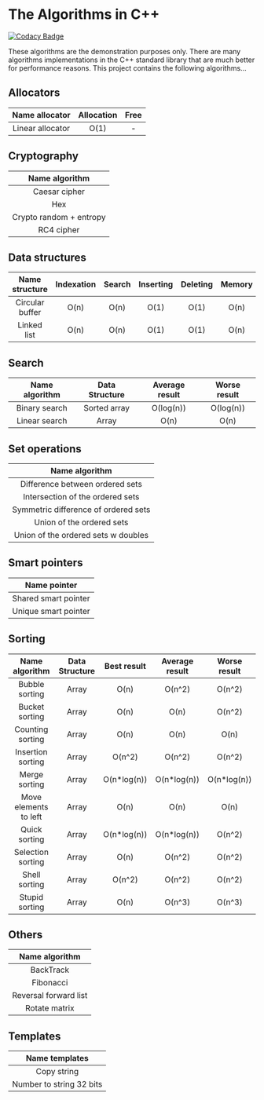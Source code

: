 # The Algorithms in C++

[![Codacy Badge](https://api.codacy.com/project/badge/Grade/761ad7446aa5491e95ce143758656c04)](https://www.codacy.com/app/Alexandr/Algorithms?utm_source=github.com&amp;utm_medium=referral&amp;utm_content=Alexandr/Algorithms&amp;utm_campaign=Badge_Grade)

These algorithms are the demonstration purposes only. There are
many algorithms implementations in the C++ standard
library that are much better for performance reasons. This
project contains the following algorithms...

## Allocators

| Name allocator     | Allocation | Free   |
|:------------------:|:----------:|:------:|
| Linear allocator   | O(1)       | -      |

## Cryptography

| Name algorithm          |
|:-----------------------:|
| Caesar cipher           |
| Hex                     |
| Crypto random + entropy |
| RC4 cipher              |

## Data structures

| Name structure     | Indexation  | Search         | Inserting    | Deleting    | Memory |
|:------------------:|:-----------:|:--------------:|:------------:|:-----------:|:------:|
| Circular buffer    | O(n)        | O(n)           | O(1)         | O(1)        | O(n)   |
| Linked list        | O(n)        | O(n)           | O(1)         | O(1)        | O(n)   |

## Search

| Name algorithm    | Data Structure | Average result | Worse result |
|:-----------------:|:--------------:|:--------------:|:------------:|
| Binary search     | Sorted array   | O(log(n))      | O(log(n))    |
| Linear search     | Array          | O(n)           | O(n)         |

## Set operations

| Name algorithm                        |
|:-------------------------------------:|
| Difference between ordered sets       |
| Intersection of the ordered sets      |
| Symmetric difference of ordered sets  |
| Union of the ordered sets             |
| Union of the ordered sets w doubles   |

## Smart pointers

| Name pointer          |
|:---------------------:|
| Shared smart pointer  |
| Unique smart pointer  |

## Sorting

| Name algorithm        |Data Structure | Best result  | Average result | Worse result |
|:---------------------:|:-------------:|:------------:|:--------------:|:------------:|
| Bubble sorting        |  Array        | O(n)         | O(n^2)         | O(n^2)       |
| Bucket sorting        |  Array        | O(n)         | O(n)           | O(n^2)       |
| Counting sorting      |  Array        | O(n)         | O(n)           | O(n)         |
| Insertion sorting     |  Array        | O(n^2)       | O(n^2)         | O(n^2)       |
| Merge sorting			|  Array        | O(n*log(n))  | O(n*log(n))    | O(n*log(n))  |
| Move elements to left |  Array        | O(n)         | O(n)           | O(n)         |
| Quick sorting			|  Array        | O(n*log(n))  | O(n*log(n))    | O(n^2)       |
| Selection sorting     |  Array        | O(n)         | O(n^2)         | O(n^2)       |
| Shell sorting		    |  Array        | O(n^2)       | O(n^2)         | O(n^2)       |
| Stupid sorting	    |  Array        | O(n)         | O(n^3)         | O(n^3)       |

## Others
| Name algorithm         |
|:----------------------:|
| BackTrack              |
| Fibonacci              |
| Reversal forward list  |
| Rotate matrix          |

## Templates
| Name templates               |
|:----------------------------:|
| Copy string				   |
| Number to string 32 bits     |